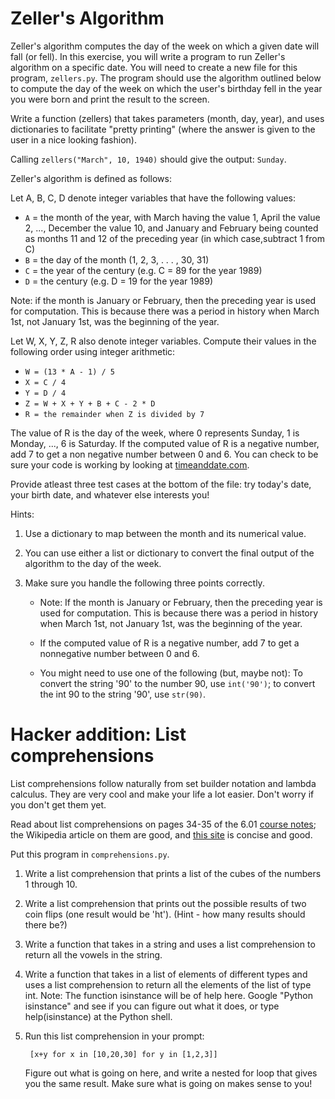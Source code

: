 # Zeller's Algorithm

Zeller's algorithm computes the day of the week on which a given date will fall
(or fell). In this exercise, you will write a program to run Zeller's algorithm
on a specific date. You will need to create a new file for this program,
`zellers.py`. The program should use the algorithm outlined below to compute the
day of the week on which the user's birthday fell in the year you were born and
print the result to the screen.

Write a function (zellers) that takes parameters (month, day, year), and uses dictionaries to facilitate "pretty printing" (where the answer is given to the user in a nice looking
fashion).

Calling `zellers("March", 10, 1940)` should give the output: `Sunday`.

Zeller's algorithm is defined as follows:

Let A, B, C, D denote integer variables that have the following values:

* `A` = the month of the year, with March having the value 1, April the value 2,
  ..., December the value 10, and January and February being counted as months
  11 and 12 of the preceding year (in which case,subtract 1 from C)
* `B` = the day of the month (1, 2, 3, . . . , 30, 31)
* `C` = the year of the century (e.g. C = 89 for the year 1989)
* `D` = the century (e.g. D = 19 for the year 1989)

Note: if the month is January or February, then the preceding year is used for
computation. This is because there was a period in history when March 1st, not
January 1st, was the beginning of the year.

Let W, X, Y, Z, R also denote integer variables. Compute their values in the
following order using integer arithmetic:

* `W = (13 * A - 1) / 5`
* `X = C / 4`
* `Y = D / 4`
* `Z = W + X + Y + B + C - 2 * D`
* `R = the remainder when Z is divided by 7`
	
The value of R is the day of the week, where 0 represents Sunday, 1 is Monday,
..., 6 is Saturday. If the computed value of R is a negative number, add 7 to
get a non negative number between 0 and 6. You can check to be sure your code is working by looking at [timeanddate.com](http://www.timeanddate.com/calendar/).

Provide atleast three test cases at the bottom of the file: try today's date, your birth date, and whatever else interests you!

Hints:

1. Use a dictionary to map between the month and its numerical value.

2. You can use either a list or dictionary to convert the final output of the
   algorithm to the day of the week.

3. Make sure you handle the following three points correctly.

   * Note: If the month is January or February, then the preceding year is
     used for computation. This is because there was a period in history when
     March 1st, not January 1st, was the beginning of the year.

   * If the computed value of R is a negative number, add 7 to get a
     nonnegative number between 0 and 6.

   * You might need to use one of the following (but, maybe not): To convert
     the string '90' to the number 90, use `int('90')`; to convert the int 90 to
     the string '90', use `str(90)`.

# Hacker addition: List comprehensions

List comprehensions follow naturally from set builder notation and lambda calculus. They are very cool and make your life a lot easier. Don't worry if you don't get them yet.

Read about list comprehensions on pages 34-35 of the 6.01 [course notes]; the Wikipedia article on them are good, and [this site] is concise and good.

Put this program in `comprehensions.py`.

1. Write a list comprehension that prints a list of the cubes of the numbers 1 through 10.

2. Write a list comprehension that prints out the possible results of two coin flips (one result would be 'ht'). (Hint - how many results should there be?)

3. Write a function that takes in a string and uses a list comprehension to return all the vowels in the string.

4. Write a function that takes in a list of elements of different types and uses a list comprehension to return all the elements of the list of type int. Note: The function isinstance will be of help here. Google "Python isinstance" and see if you can figure out what it does, or type help(isinstance) at the Python shell.

5. Run this list comprehension in your prompt:

		[x+y for x in [10,20,30] for y in [1,2,3]]

   Figure out what is going on here, and write a nested for loop that gives you the same result. Make sure what is going on makes sense to you!

[course notes]: http://ocw.mit.edu/courses/electrical-engineering-and-computer-science/6-01sc-introduction-to-electrical-engineering-and-computer-science-i-spring-2011/unit-1-software-engineering/object-oriented-programming/MIT6_01SCS11_chap02.pdf

[this site]: http://www.secnetix.de/olli/Python/list_comprehensions.hawk
